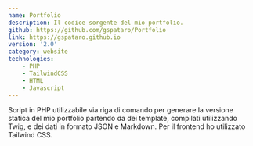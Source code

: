 ```yaml
---
name: Portfolio
description: Il codice sorgente del mio portfolio.
github: https://github.com/gspataro/Portfolio
link: https://gspataro.github.io
version: '2.0'
category: website
technologies:
    - PHP
    - TailwindCSS
    - HTML
    - Javascript
---
```


Script in PHP utilizzabile via riga di comando per generare la versione statica del mio portfolio partendo da dei template, compilati utilizzando Twig, e dei dati in formato JSON e Markdown. Per il frontend ho utilizzato Tailwind CSS.
